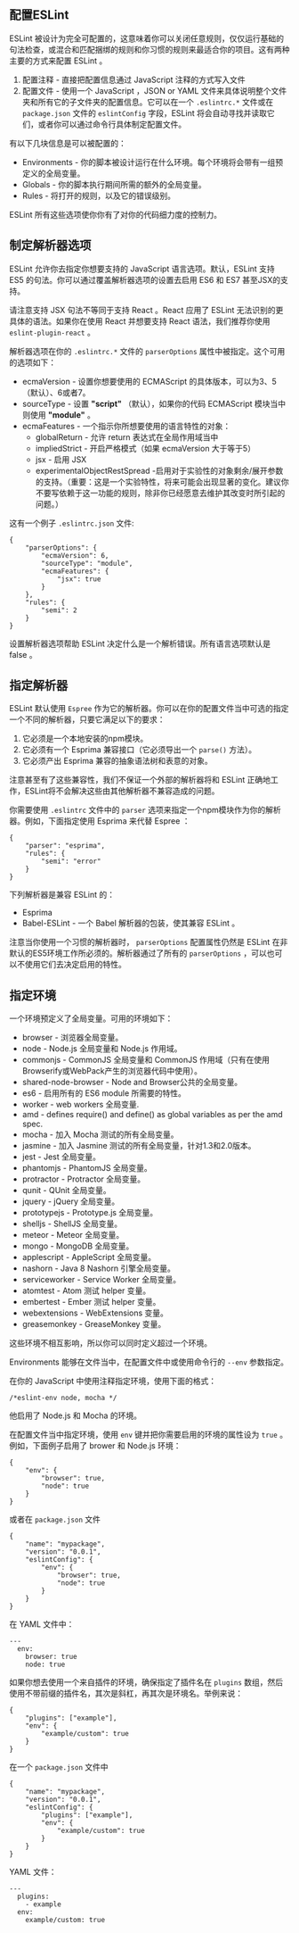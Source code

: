 ## 配置ESLint
ESLint 被设计为完全可配置的，这意味着你可以关闭任意规则，仅仅运行基础的句法检查，或混合和匹配捆绑的规则和你习惯的规则来最适合你的项目。这有两种主要的方式来配置 ESLint 。

1. 配置注释 - 直接把配置信息通过 JavaScript 注释的方式写入文件
2. 配置文件 - 使用一个 JavaScript ，JSON or YAML 文件来具体说明整个文件夹和所有它的子文件夹的配置信息。它可以在一个 `.eslintrc.*` 文件或在 `package.json` 文件的 `eslintConfig` 字段，ESLint 将会自动寻找并读取它们，或者你可以通过命令行具体制定配置文件。

有以下几块信息是可以被配置的：

* Environments - 你的脚本被设计运行在什么环境。每个环境将会带有一组预定义的全局变量。
* Globals - 你的脚本执行期间所需的额外的全局变量。
* Rules - 将打开的规则，以及它的错误级别。

ESLint 所有这些选项使你你有了对你的代码细力度的控制力。

## 制定解析器选项
ESLint 允许你去指定你想要支持的 JavaScript 语言选项。默认，ESLint 支持 ES5 的句法。你可以通过覆盖解析器选项的设置去启用 ES6 和 ES7 甚至JSX的支持。

请注意支持 JSX 句法不等同于支持 React 。React 应用了 ESLint 无法识别的更具体的语法。如果你在使用 React 并想要支持 React 语法，我们推荐你使用 `eslint-plugin-react` 。

解析器选项在你的 `.eslintrc.*` 文件的 `parserOptions` 属性中被指定。这个可用的选项如下：

* ecmaVersion - 设置你想要使用的 ECMAScript 的具体版本，可以为3、5（默认）、6或者7。
* sourceType - 设置 **"script"** （默认），如果你的代码 ECMAScript 模块当中则使用 **"module"** 。
* ecmaFeatures - 一个指示你所想要使用的语言特性的对象：
    * globalReturn - 允许 return 表达式在全局作用域当中
    * impliedStrict - 开启严格模式（如果 ecmaVersion 大于等于5）
    * jsx - 启用 JSX
    * experimentalObjectRestSpread -启用对于实验性的对象剩余/展开参数的支持。（重要：这是一个实验特性，将来可能会出现显著的变化。建议你不要写依赖于这一功能的规则，除非你已经愿意去维护其改变时所引起的问题。）

这有一个例子 `.eslintrc.json` 文件:

```
{
    "parserOptions": {
        "ecmaVersion": 6,
        "sourceType": "module",
        "ecmaFeatures": {
            "jsx": true
        }
    },
    "rules": {
        "semi": 2
    }
}
```

设置解析器选项帮助 ESLint 决定什么是一个解析错误。所有语言选项默认是 false 。

## 指定解析器
ESLint 默认使用 `Espree` 作为它的解析器。你可以在你的配置文件当中可选的指定一个不同的解析器，只要它满足以下的要求：

1. 它必须是一个本地安装的npm模块。
2. 它必须有一个 Esprima 兼容接口（它必须导出一个 `parse()` 方法）。
3. 它必须产出 Esprima 兼容的抽象语法树和表意的对象。

注意甚至有了这些兼容性，我们不保证一个外部的解析器将和 ESLint 正确地工作，ESLint将不会解决这些由其他解析器不兼容造成的问题。

你需要使用 `.eslintrc` 文件中的 `parser` 选项来指定一个npm模块作为你的解析器。例如，下面指定使用 Esprima 来代替 Espree ：

```
{
    "parser": "esprima",
    "rules": {
        "semi": "error"
    }
}
```

下列解析器是兼容 ESLint 的：
* Esprima
* Babel-ESLint - 一个 Babel 解析器的包装，使其兼容 ESLint 。

注意当你使用一个习惯的解析器时， `parserOptions` 配置属性仍然是 ESLint 在非默认的ES5环境工作所必须的。解析器通过了所有的 `parserOptions` ，可以也可以不使用它们去决定启用的特性。

## 指定环境
一个环境预定义了全局变量。可用的环境如下：

* browser - 浏览器全局变量。
* node - Node.js 全局变量和 Node.js 作用域。
* commonjs - CommonJS 全局变量和 CommonJS 作用域（只有在使用 Browserify或WebPack产生的浏览器代码中使用）。
* shared-node-browser - Node and Browser公共的全局变量。
* es6 - 启用所有的 ES6 module 所需要的特性。
* worker - web workers 全局变量.
* amd - defines require() and define() as global variables as per the amd spec.
* mocha - 加入 Mocha 测试的所有全局变量。
* jasmine - 加入 Jasmine 测试的所有全局变量，针对1.3和2.0版本。
* jest - Jest 全局变量。
* phantomjs - PhantomJS 全局变量。
* protractor - Protractor 全局变量。
* qunit - QUnit 全局变量。
* jquery - jQuery 全局变量。
* prototypejs - Prototype.js 全局变量。
* shelljs - ShellJS 全局变量。
* meteor - Meteor 全局变量。
* mongo - MongoDB 全局变量。
* applescript - AppleScript 全局变量。
* nashorn - Java 8 Nashorn 引擎全局变量。
* serviceworker - Service Worker 全局变量。
* atomtest - Atom 测试 helper 变量。
* embertest - Ember 测试 helper 变量。
* webextensions - WebExtensions 变量。
* greasemonkey - GreaseMonkey 变量。

这些环境不相互影响，所以你可以同时定义超过一个环境。

Environments 能够在文件当中，在配置文件中或使用命令行的 `--env` 参数指定。

在你的 JavaScript 中使用注释指定环境，使用下面的格式：

```
/*eslint-env node, mocha */
```

他启用了 Node.js 和 Mocha 的环境。

在配置文件当中指定环境，使用 `env` 键并把你需要启用的环境的属性设为 `true` 。例如，下面例子启用了 brower 和 Node.js 环境：

```
{
    "env": {
        "browser": true,
        "node": true
    }
}
```

或者在 `package.json` 文件

```
{
    "name": "mypackage",
    "version": "0.0.1",
    "eslintConfig": {
        "env": {
            "browser": true,
            "node": true
        }
    }
}
```

在 YAML 文件中：

```
---
  env:
    browser: true
    node: true
```

如果你想去使用一个来自插件的环境，确保指定了插件名在 `plugins` 数组，然后使用不带前缀的插件名，其次是斜杠，再其次是环境名。举例来说：

```
{
    "plugins": ["example"],
    "env": {
        "example/custom": true
    }
}
```

在一个 `package.json` 文件中

```
{
    "name": "mypackage",
    "version": "0.0.1",
    "eslintConfig": {
        "plugins": ["example"],
        "env": {
            "example/custom": true
        }
    }
}
```

YAML 文件：

```
---
  plugins:
    - example
  env:
    example/custom: true
```
